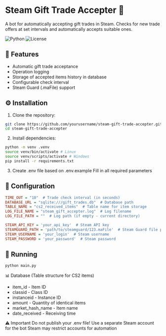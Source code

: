 # Steam Gift Trade Accepter 🤖

A bot for automatically accepting gift trades in Steam. Checks for new trade offers at set intervals and automatically accepts suitable ones.

![Python](https://img.shields.io/badge/Python-3.12+-blue?logo=python)
![License](https://img.shields.io/badge/License-MIT-green)

## 🚀 Features
- Automatic gift trade acceptance
- Operation logging
- Storage of accepted items history in database
- Configurable check interval
- Steam Guard (.maFile) support

## ⚙️ Installation

1. Clone the repository:
```bash
git clone https://github.com/yourusername/steam-gift-trade-accepter.git
cd steam-gift-trade-accepter
```

2. Install dependencies:
```bash
python -m venv .venv
source venv/bin/activate # Linux
source venv/scripts/activate # Windows
pip install -r requirements.txt
```
3. Create .env file based on .env.example
Fill in all required parameters

## 🔧 Configuration
```ini
TIME_OUT = "10"  # Trade check interval (in seconds)
DATABASE_URL = "sqlite:///gift_trades.db"  # Database path
TABLE_NAME = "cs2_received_items"  # Table name for item storage
LOG_FILE_NAME = "steam_gift_accepter.log"  # Log filename
LOG_FILE_PATH = ""  # Log path (if empty - current directory)

STEAM_API_KEY = 'your_api_key'  # Steam API key
STEAMGUARD_PATH = 'path/to/steamguard/123.maFile'  # Steam Guard file path
STEAM_USERNAME = 'your_login'  # Steam username
STEAM_PASSWORD = 'your_password'  # Steam password
```

## 🏃 Running
```bash
python main.py
```

📊 Database (Table structure for CS2 items)
- item_id - Item ID
- classid - Class ID
- instanceid - Instance ID
- amount - Quantity of identical items
- market_hash_name - Item name
- date_received - Receiving time

⚠️ Important
Do not publish your .env file!
Use a separate Steam account for the bot
Steam may restrict accounts for automation
